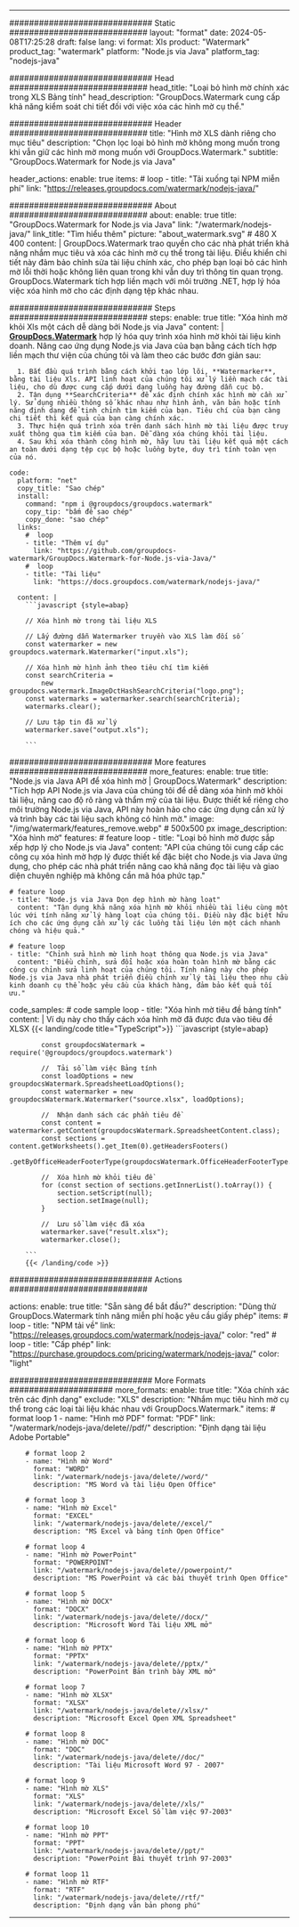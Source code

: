 
---
############################# Static ############################
layout: "format"
date:  2024-05-08T17:25:28
draft: false
lang: vi
format: Xls
product: "Watermark"
product_tag: "watermark"
platform: "Node.js via Java"
platform_tag: "nodejs-java"

############################# Head ############################
head_title: "Loại bỏ hình mờ chính xác trong XLS Bảng tính"
head_description: "GroupDocs.Watermark cung cấp khả năng kiểm soát chi tiết đối với việc xóa các hình mờ cụ thể."

############################# Header ############################
title: "Hình mờ XLS dành riêng cho mục tiêu" 
description: "Chọn lọc loại bỏ hình mờ không mong muốn trong khi vẫn giữ các hình mờ mong muốn với GroupDocs.Watermark."
subtitle: "GroupDocs.Watermark for Node.js via Java" 

header_actions:
  enable: true
  items:
    #  loop
    - title: "Tải xuống tại NPM miễn phí"
      link: "https://releases.groupdocs.com/watermark/nodejs-java/"
      
############################# About ############################
about:
    enable: true
    title: "GroupDocs.Watermark for Node.js via Java"
    link: "/watermark/nodejs-java/"
    link_title: "Tìm hiểu thêm"
    picture: "about_watermark.svg" # 480 X 400
    content: |
       GroupDocs.Watermark trao quyền cho các nhà phát triển khả năng nhắm mục tiêu và xóa các hình mờ cụ thể trong tài liệu. Điều khiển chi tiết này đảm bảo chỉnh sửa tài liệu chính xác, cho phép bạn loại bỏ các hình mờ lỗi thời hoặc không liên quan trong khi vẫn duy trì thông tin quan trọng. GroupDocs.Watermark tích hợp liền mạch với môi trường .NET, hợp lý hóa việc xóa hình mờ cho các định dạng tệp khác nhau.

############################# Steps ############################
steps:
    enable: true
    title: "Xóa hình mờ khỏi Xls một cách dễ dàng bởi Node.js via Java"
    content: |
      **[GroupDocs.Watermark](https://products.groupdocs.com/watermark/nodejs-java/)** hợp lý hóa quy trình xóa hình mờ khỏi tài liệu kinh doanh. Nâng cao ứng dụng Node.js via Java của bạn bằng cách tích hợp liền mạch thư viện của chúng tôi và làm theo các bước đơn giản sau:
      
      1. Bắt đầu quá trình bằng cách khởi tạo lớp lõi, **Watermarker**, bằng tài liệu Xls. API linh hoạt của chúng tôi xử lý liền mạch các tài liệu, cho dù được cung cấp dưới dạng luồng hay đường dẫn cục bộ.
      2. Tận dụng **SearchCriteria** để xác định chính xác hình mờ cần xử lý. Sử dụng nhiều thông số khác nhau như hình ảnh, văn bản hoặc tính năng định dạng để tinh chỉnh tìm kiếm của bạn. Tiêu chí của bạn càng chi tiết thì kết quả của bạn càng chính xác.
      3. Thực hiện quá trình xóa trên danh sách hình mờ tài liệu được truy xuất thông qua tìm kiếm của bạn. Dễ dàng xóa chúng khỏi tài liệu.
      4. Sau khi xóa thành công hình mờ, hãy lưu tài liệu kết quả một cách an toàn dưới dạng tệp cục bộ hoặc luồng byte, duy trì tính toàn vẹn của nó.
   
    code:
      platform: "net"
      copy_title: "Sao chép"
      install:
        command: "npm i @groupdocs/groupdocs.watermark"
        copy_tip: "bấm để sao chép"
        copy_done: "sao chép"
      links:
        #  loop
        - title: "Thêm ví dụ"
          link: "https://github.com/groupdocs-watermark/GroupDocs.Watermark-for-Node.js-via-Java/"
        #  loop
        - title: "Tài liệu"
          link: "https://docs.groupdocs.com/watermark/nodejs-java/"
          
      content: |
        ```javascript {style=abap}

        // Xóa hình mờ trong tài liệu XLS

        // Lấy đường dẫn Watermarker truyền vào XLS làm đối số
        const watermarker = new groupdocs.watermark.Watermarker("input.xls");
        
        // Xóa hình mờ hình ảnh theo tiêu chí tìm kiếm
        const searchCriteria = 
            new groupdocs.watermark.ImageDctHashSearchCriteria("logo.png");
        const watermarks = watermarker.search(searchCriteria);
        watermarks.clear();

        // Lưu tập tin đã xử lý
        watermarker.save("output.xls");
        
        ```            

############################# More features ############################
more_features:
  enable: true
  title: "Node.js via Java API để xóa hình mờ | GroupDocs.Watermark"
  description: "Tích hợp API Node.js via Java của chúng tôi để dễ dàng xóa hình mờ khỏi tài liệu, nâng cao độ rõ ràng và thẩm mỹ của tài liệu. Được thiết kế riêng cho môi trường Node.js via Java, API này hoàn hảo cho các ứng dụng cần xử lý và trình bày các tài liệu sạch không có hình mờ."
  image: "/img/watermark/features_remove.webp" # 500x500 px
  image_description: "Xóa hình mờ"
  features:
    # feature loop
    - title: "Loại bỏ hình mờ được sắp xếp hợp lý cho Node.js via Java"
      content: "API của chúng tôi cung cấp các công cụ xóa hình mờ hợp lý được thiết kế đặc biệt cho Node.js via Java ứng dụng, cho phép các nhà phát triển nâng cao khả năng đọc tài liệu và giao diện chuyên nghiệp mà không cần mã hóa phức tạp."

    # feature loop
    - title: "Node.js via Java Dọn dẹp hình mờ hàng loạt"
      content: "Tận dụng khả năng xóa hình mờ khỏi nhiều tài liệu cùng một lúc với tính năng xử lý hàng loạt của chúng tôi. Điều này đặc biệt hữu ích cho các ứng dụng cần xử lý các luồng tài liệu lớn một cách nhanh chóng và hiệu quả."

    # feature loop
    - title: "Chỉnh sửa hình mờ linh hoạt thông qua Node.js via Java"
      content: "Điều chỉnh, sửa đổi hoặc xóa hoàn toàn hình mờ bằng các công cụ chỉnh sửa linh hoạt của chúng tôi. Tính năng này cho phép Node.js via Java nhà phát triển điều chỉnh xử lý tài liệu theo nhu cầu kinh doanh cụ thể hoặc yêu cầu của khách hàng, đảm bảo kết quả tối ưu."
      
  code_samples:
    # code sample loop
    - title: "Xóa hình mờ tiêu đề bảng tính"
      content: |
        Ví dụ này cho thấy cách xóa hình mờ đã được đưa vào tiêu đề XLSX
        {{< landing/code title="TypeScript">}}
        ```javascript {style=abap}
        
            const groupdocsWatermark = require('@groupdocs/groupdocs.watermark')

            //  Tải sổ làm việc Bảng tính
            const loadOptions = new groupdocsWatermark.SpreadsheetLoadOptions();
            const watermarker = new groupdocsWatermark.Watermarker("source.xlsx", loadOptions);

            //  Nhận danh sách các phần tiêu đề
            const content = watermarker.getContent(groupdocsWatermark.SpreadsheetContent.class);
            const sections = content.getWorksheets().get_Item(0).getHeadersFooters()
                .getByOfficeHeaderFooterType(groupdocsWatermark.OfficeHeaderFooterType.HeaderPrimary).getSections();
  
            //  Xóa hình mờ khỏi tiêu đề
            for (const section of sections.getInnerList().toArray()) {
                section.setScript(null);
                section.setImage(null);
            }

            //  Lưu sổ làm việc đã xóa
            watermarker.save("result.xlsx");
            watermarker.close();

        ```
        {{< /landing/code >}}


############################# Actions ############################

actions:
  enable: true
  title: "Sẵn sàng để bắt đầu?"
  description: "Dùng thử GroupDocs.Watermark tính năng miễn phí hoặc yêu cầu giấy phép"
  items:
    #  loop
    - title: "NPM tải về"
      link: "https://releases.groupdocs.com/watermark/nodejs-java/"
      color: "red"
        #  loop
    - title: "Cấp phép"
      link: "https://purchase.groupdocs.com/pricing/watermark/nodejs-java/"
      color: "light"


############################# More Formats #####################
more_formats:
    enable: true
    title: "Xóa chính xác trên các định dạng"
    exclude: "XLS"
    description: "Nhắm mục tiêu hình mờ cụ thể trong các loại tài liệu khác nhau với GroupDocs.Watermark."
    items: 
        # format loop 1
        - name: "Hình mờ PDF"
          format: "PDF"
          link: "/watermark/nodejs-java/delete//pdf/"
          description: "Định dạng tài liệu Adobe Portable"

        # format loop 2
        - name: "Hình mờ Word"
          format: "WORD"
          link: "/watermark/nodejs-java/delete//word/"
          description: "MS Word và tài liệu Open Office"
          
        # format loop 3
        - name: "Hình mờ Excel"
          format: "EXCEL"
          link: "/watermark/nodejs-java/delete//excel/"
          description: "MS Excel và bảng tính Open Office"

        # format loop 4
        - name: "Hình mờ PowerPoint"
          format: "POWERPOINT"
          link: "/watermark/nodejs-java/delete//powerpoint/"
          description: "MS PowerPoint và các bài thuyết trình Open Office"

        # format loop 5
        - name: "Hình mờ DOCX"
          format: "DOCX"
          link: "/watermark/nodejs-java/delete//docx/"
          description: "Microsoft Word Tài liệu XML mở"
          
        # format loop 6
        - name: "Hình mờ PPTX"
          format: "PPTX"
          link: "/watermark/nodejs-java/delete//pptx/"
          description: "PowerPoint Bản trình bày XML mở"
          
        # format loop 7
        - name: "Hình mờ XLSX"
          format: "XLSX"
          link: "/watermark/nodejs-java/delete//xlsx/"
          description: "Microsoft Excel Open XML Spreadsheet"

        # format loop 8
        - name: "Hình mờ DOC"
          format: "DOC"
          link: "/watermark/nodejs-java/delete//doc/"
          description: "Tài liệu Microsoft Word 97 - 2007"

        # format loop 9
        - name: "Hình mờ XLS"
          format: "XLS"
          link: "/watermark/nodejs-java/delete//xls/"
          description: "Microsoft Excel Sổ làm việc 97-2003"

        # format loop 10
        - name: "Hình mờ PPT"
          format: "PPT"
          link: "/watermark/nodejs-java/delete//ppt/"
          description: "PowerPoint Bài thuyết trình 97-2003"

        # format loop 11
        - name: "Hình mờ RTF"
          format: "RTF"
          link: "/watermark/nodejs-java/delete//rtf/"
          description: "Định dạng văn bản phong phú"

---